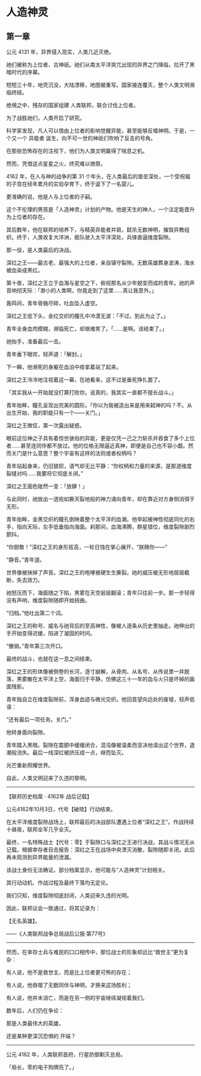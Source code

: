 # 人造神灵

## 第一章


公元 4131 年，异界侵入现实，人类几近灭绝。

祂们被称为上位者、古神祇。祂们从南太平洋突兀出现的异界之门降临，拉开了黑暗时代的序幕。

短短三十年，地壳沉没，大陆漂移，地图被重写。国家接连覆灭，整个人类文明濒临终结。

绝境之中，残存的国家组建 人类联邦，联合讨伐上位者。

为了战胜祂们，人类开启了研究。

科学家发现，凡人可以借由上位者的影响觉醒异能，甚至能够反噬神明。于是，一个又一个 异能者 诞生，向不可一世的神祇们吹响了反击的号角。

在那些恐怖存在的注视下，他们为人类文明赢得了喘息之机。

然而，凭借这点星星之火，终究难以燎原。


4162 年，在人与神的战争的第 31 个年头，在人类最后的堡垒深处，一个受祝福的子宫在经年累月的实验孕育下，终于诞下了一名婴儿。

更准确的说，他是人与上位者的子嗣。

这个不伦理的男孩是「人造神灵」计划的产物。他是天生的神人，一个注定能晋升为上位者的存在。

其后数年，他在联邦的培养下，与精英异能者并肩，弑杀无数神明，摧毁异教组织。终于，人类收复大洋洲，舰队驶入太平洋深处，兵锋直逼维度裂隙。



那一役，是人类最后的决战。

深红之王——最古老、最强大的上位者，亲自镇守裂隙。无数英雄葬身波涛，海水被血染成黑红。

第十夜，深红之王立于血海与星空之下，俯视那名从少年蜕变而成的青年。祂的声音响彻天际：「渺小的人类啊，你竟走到了这里……真让我意外。」

轰鸣间，青年骨骼尽碎，吐血坠入虚空。

深红之王低下头，金红交织的瞳孔中冷漠无波：「不过，到此为止了。」

青年全身血肉模糊，濒临死亡，却艰难笑了。「……是啊。该结束了。」

祂抬手，准备最后一击。

青年垂下眼帘，轻声道：「解封。」

下一瞬，他濒死的身躯在血泊中痉挛着站了起来。

深红之王冷冷地注视着这一幕，在祂看来，这不过是垂死挣扎罢了。

「其实我从一开始就没打算打败你。说真的，我其实一直都不擅长战斗。」

青年抬眸，瞳孔呈现出完美的圆形。「你以为我被造出来是用来弑神的吗？不。从出生开始，我的职能只有一个——关门。」

深红之王微怔，第一次露出疑惑。

眼前这位神之子具有着惊世骇俗的异能，更是仅凭一己之力斩杀并吞食了多个上位者……甚至连同伴都不放过。他的位格无限逼近真神，即便是自己也不容小觑。然而关门是什么意思？整个宇宙有这样的法则或者权柄吗？

青年站起身来，仍旧狼狈，语气却无比平静：“你权柄和力量的来源，是那道维度裂缝对吗……我要将它彻底关闭。”

深红之王面色陡然一变：「放肆！」

与此同时，祂放出一道宛如撕天裂地般的神力涌向青年，却在靠近对方身侧消弭于无形。

青年抬眸，金黑交织的瞳孔倒映着整个太平洋的血潮。他举起被神性彻底同化的右手，指向天际，左手低垂指向海面。刹那间，血海沸腾，群星错位，维度裂隙剧烈颤抖。

“你胆敢！”深红之王的身形拔高，一轮日蚀在掌心展开，“朕赐你——”

“静音。”青年道。

世界像被抹掉了声音。深红之王的咆哮被硬生生撕裂。祂的威压被无形地层层截断，失去效力。

祂怒压而下，海面随之下陷，黑雾在天空层层翻滚；青年只往前一步。那一步轻得没有声响，维度裂隙随即开始扭曲。

“归档。”他吐出第二个词。

深红之王的称号、威名与祂背后的至高神性，像被人逐条从历史里抽走。祂伸出的手开始变得迟缓，陷进了凝固的时间。

“撤销。”青年第三次开口。

最终的战斗，也就在这一息之间结束。

深红之王的形体像被倒卷的长河，逐寸崩解，从骨肉、从名号、从传说里一并脱落，黑雾散在太平洋上空，海面归于平静，仿佛这三十一年的血与火只是坏掉的画面残影。

青年独自立在维度裂隙前，浑身血迹与微光交织。他回首望向远处的废墟，轻声低语：

“还有最后一项任务。关门。”

他转身面向裂隙。

青年踏入黑暗。裂隙在震颤中缓缓闭合，混沌像被温柔而坚决地请出这个世界，退潮般消失。最后一线深红被挤压成一点，继而坠灭。

光芒重新照耀世界。

自此，人类文明迎来了久违的黎明。

***

【联邦历史档案 · 4162年 战后记载】

公元4162年10月3日，代号【破晓】行动结束。

在太平洋维度裂隙战场上，联邦最后的决战部队遭遇上位者“深红之王”。作战持续十昼夜，联邦全军几乎全灭。

最终，一名特殊战士【代号：零】于裂隙口与深红之王进行决战，其战斗情况无从记载。根据幸存者目击报告：深红之王在战场中央湮灭消散，裂隙随即关闭。此后再未观测到异界能量的泄漏。

该战士身份无法确证。部分档案显示，他可能与“人造神灵”计划相关。

其行动动机、作战过程及最终下落均无定论。

我们只知，维度裂隙彻底封闭，人类迎来久违的光明。

因此，联邦议会一致通过，将其记录为：

【无名英雄】。

——《人类联邦战争总局战后公报·第77号》

***

然而，在幸存士兵与难民的口口相传中，那位战士的形象却远比“救世主”更为复杂：

有人说，他不是救世主，而是比上位者更可怖的存在；

有人说，他吞噬了无数同伴与神明，才换来这场胜利；

有人说，他并未消亡，而是在另一侧的宇宙继续凝视着我们。

数年后，人们仍在争论：

那是人类最伟大的英雄，

还是某种更深沉恐惧的 开端？

***

公元 4162 年，人类联邦首府，行星防御剿灭总局。

「局长，零的电子狗牌亮了。」

